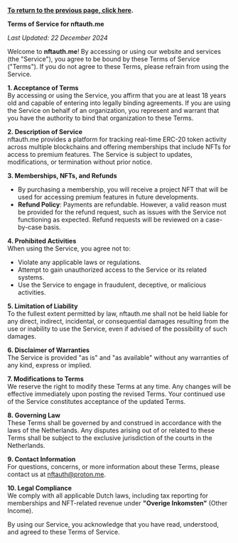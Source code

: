 **[To return to the previous page, click here](https://github.com/nftauthme/multi-chain-token-tracker/).**

**Terms of Service for nftauth.me**

_Last Updated: 22 December 2024_

Welcome to **nftauth.me**! By accessing or using our website and services (the "Service"), you agree to be bound by these Terms of Service ("Terms"). If you do not agree to these Terms, please refrain from using the Service.

**1. Acceptance of Terms**  
By accessing or using the Service, you affirm that you are at least 18 years old and capable of entering into legally binding agreements. If you are using the Service on behalf of an organization, you represent and warrant that you have the authority to bind that organization to these Terms.

**2. Description of Service**  
nftauth.me provides a platform for tracking real-time ERC-20 token activity across multiple blockchains and offering memberships that include NFTs for access to premium features. The Service is subject to updates, modifications, or termination without prior notice.

**3. Memberships, NFTs, and Refunds**  
- By purchasing a membership, you will receive a project NFT that will be used for accessing premium features in future developments.  
- **Refund Policy**: Payments are refundable. However, a valid reason must be provided for the refund request, such as issues with the Service not functioning as expected. Refund requests will be reviewed on a case-by-case basis.  

**4. Prohibited Activities**  
When using the Service, you agree not to:  
- Violate any applicable laws or regulations.  
- Attempt to gain unauthorized access to the Service or its related systems.  
- Use the Service to engage in fraudulent, deceptive, or malicious activities. 

**5. Limitation of Liability**  
To the fullest extent permitted by law, nftauth.me shall not be held liable for any direct, indirect, incidental, or consequential damages resulting from the use or inability to use the Service, even if advised of the possibility of such damages.

**6. Disclaimer of Warranties**  
The Service is provided "as is" and "as available" without any warranties of any kind, express or implied.

**7. Modifications to Terms**  
We reserve the right to modify these Terms at any time. Any changes will be effective immediately upon posting the revised Terms. Your continued use of the Service constitutes acceptance of the updated Terms.

**8. Governing Law**  
These Terms shall be governed by and construed in accordance with the laws of the Netherlands. Any disputes arising out of or related to these Terms shall be subject to the exclusive jurisdiction of the courts in the Netherlands.

**9. Contact Information**  
For questions, concerns, or more information about these Terms, please contact us at nftauth@proton.me.

**10. Legal Compliance**  
We comply with all applicable Dutch laws, including tax reporting for memberships and NFT-related revenue under **"Overige Inkomsten"** (Other Income).

By using our Service, you acknowledge that you have read, understood, and agreed to these Terms of Service.
